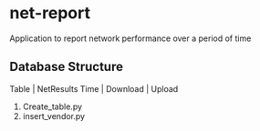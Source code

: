 # net-report
Application to report network performance over a period of time


## Database Structure

Table | NetResults
Time | Download | Upload

1. Create_table.py
2. insert_vendor.py